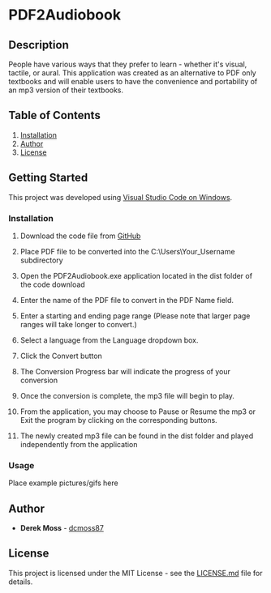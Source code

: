 # PDF2Audiobook

## Description

People have various ways that they prefer to learn - whether it's visual, tactile, or aural. This application was created as an alternative to PDF only textbooks and will enable users to have the convenience and portability of an mp3 version of their textbooks.

## Table of Contents

1. [Installation](https://github.com/dcmoss87/PDF2Audiobook#installation)
2. [Author](https://github.com/dcmoss87/PDF2Audiobook#author)
3. [License](https://github.com/dcmoss87/PDF2Audiobook#license)

## Getting Started

This project was developed using [Visual Studio Code on Windows](https://code.visualstudio.com/docs/setup/windows).

### Installation

  1. Download the code file from [GitHub](https://github.com/dcmoss87/PDF2Audiobook)

  2. Place PDF file to be converted into the C:\Users\Your_Username subdirectory

  3. Open the PDF2Audiobook.exe application located in the dist folder of the code download

  4. Enter the name of the PDF file to convert in the PDF Name field.

  5. Enter a starting and ending page range (Please note that larger page ranges will take longer to convert.)

  6. Select a language from the Language dropdown box.

  7. Click the Convert button

  8. The Conversion Progress bar will indicate the progress of your conversion

  9. Once the conversion is complete, the mp3 file will begin to play.

  10. From the application, you may choose to Pause or Resume the mp3 or Exit the program by clicking on the corresponding buttons.

  11. The newly created mp3 file can be found in the dist folder and played independently from the application
 
### Usage

Place example pictures/gifs here

## Author

* **Derek Moss** - [dcmoss87](https://github.com/dcmoss87)

## License

This project is licensed under the MIT License - see the [LICENSE.md](https://github.com/dcmoss87/PythonPasswordGenerator/blob/main/LICENSE) file for details.

